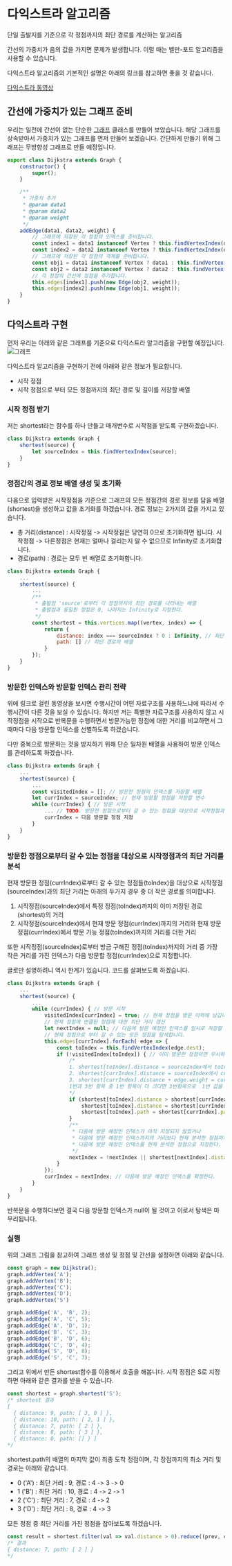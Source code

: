 # 다익스트라 알고리즘
단일 출발지를 기준으로 각 정점까지의 최단 경로를 계산하는 알고리즘

간선의 가중치가 음의 값을 가지면 문제가 발생합니다.
이럴 때는 벨만-포드 알고리즘을 사용할 수 있습니다.

다익스트라 알고리즘의 기본적인 설명은 아래의 링크를 참고하면 좋을 것 같습니다.

[다익스트라 동영상](https://www.youtube.com/watch?v=tzUJ7GE1qVs)

## 간선에 가중치가 있는 그래프 준비
우리는 일전에 간선이 없는 단순한 [그래프](../../../data_structures/graph) 클래스를 만들어 보았습니다.
해당 그래프를 상속받아서 가중치가 있는 그래프를 먼저 만들어 보겠습니다.
간단하게 만들기 위해 그래프는 무방향성 그래프로 만들 예정입니다.
```javascript
export class Dijkstra extends Graph {
    constructor() {
        super();
    }

    /**
     * 가중치 추가
     * @param data1
     * @param data2
     * @param weight
     */
    addEdge(data1, data2, weight) {
        // 그래프에 저장된 각 정점의 인덱스를 준비합니다.
        const index1 = data1 instanceof Vertex ? this.findVertexIndex(data1.data) : this.findVertexIndex(data1);
        const index2 = data2 instanceof Vertex ? this.findVertexIndex(data2.data) : this.findVertexIndex(data2);
        // 그래프에 저장된 각 정점의 객체를 준비합니다.
        const obj1 = data1 instanceof Vertex ? data1 : this.findVertex(data1);
        const obj2 = data2 instanceof Vertex ? data2 : this.findVertex(data2);
        // 각 정점의 간선에 정점을 추가합니다.
        this.edges[index1].push(new Edge(obj2, weight));
        this.edges[index2].push(new Edge(obj1, weight));
    }
}
```

## 다익스트라 구현
먼저 우리는 아래와 같은 그래프를 기준으로 다익스트라 알고리즘을 구현할 예정입니다.
![그래프](./image_1.png)

다익스트라 알고리즘을 구현하기 전에 아래와 같은 정보가 필요합니다.
* 시작 정점
* 시작 정점으로 부터 모든 정점까지의 최단 경로 및 길이를 저장할 배열

### 시작 정점 받기
저는 shortest라는 함수를 하나 만들고 매개변수로 시작점을 받도록 구현하겠습니다.
```javascript
class Dijkstra extends Graph {
    shortest(source) {
        let sourceIndex = this.findVertexIndex(source);
    }
}
```

### 정점간의 경로 정보 배열 생성 및 초기화
다음으로 입력받은 시작정점을 기준으로 그래프의 모든 정점간의 경로 정보를 담을 배열(shortest)을 생성하고 값을 초기화를 하겠습니다.
경로 정보는 2가지의 값을 가지고 있습니다.
* 총 거리(distance) : 시작정점 -> 시작정점은 당연히 0으로 초기화하면 됩니다. 시작정점 -> 다른정점은 현재는 얼마나 걸리는지 알 수 없으므로 Infinity로 초기화합니다.
* 경로(path) : 경로는 모두 빈 배열로 초기화합니다.

```javascript
class Dijkstra extends Graph {
    ...
    shortest(source) {
        ...
        /**
         * 출발점 'source'로부터 각 정점까지의 최단 경로를 나타내는 배열
         * 출발점과 동일한 정점은 0, 나머지는 Infinity로 지정한다.
         */
        const shortest = this.vertices.map((vertex, index) => {
            return {
                distance: index === sourceIndex ? 0 : Infinity, // 최단 경로의 거리
                path: [] // 최단 경로의 배열
            }
        });
    }
}
```

### 방문한 인덱스와 방문할 인덱스 관리 전략
위에 링크로 걸린 동영상을 보시면 수행시간이 어떤 자료구조를 사용하느냐에 따라서 수행시간이 다른 것을 보실 수 있습니다.
하지만 저는 특별한 자료구조를 사용하지 않고 시작정점을 시작으로 반복문을 수행하면서 방문가능한 정점에 대한 거리를 비교하면서 그 때마다 다음 방문할 인덱스를 선별하도록 하겠습니다.

다만 중복으로 방문하는 것을 방지하기 위해 단순 일차원 배열을 사용하여 방문 인덱스를 관리하도록 하겠습니다.
```javascript
class Dijkstra extends Graph {
    ...
    shortest(source) {
        ...
        const visitedIndex = []; // 방문한 정점의 인덱스를 저장할 배열
        let currIndex = sourceIndex; // 현재 방문할 정점을 저장할 변수
        while (currIndex) { // 방문 시작
            ... // TODO. 방문한 정점으로부터 갈 수 있는 정점을 대상으로 시작정점과의 최단 거리를 분석
            currIndex = 다음 방문할 정점 지정
        }
    }
}
```

### 방문한 정점으로부터 갈 수 있는 정점을 대상으로 시작정점과의 최단 거리를 분석
현재 방문한 정점(currIndex)로부터 갈 수 있는 정점들(toIndex)을 대상으로 시작정점(sourceIndex)과의 최단 거리는 아래의 두가지 경우 중 더 작은 경로를 의미합니다.
1. 시작정점(sourceIndex)에서 특정 정점(toIndex)까지의 이미 저장된 경로(shortest)의 거리
1. 시작정점(sourceIndex)에서 현재 방문 정점(currIndex)까지의 거리와 현재 방문 정점(currIndex)에서 방문 가능 정점(toIndex)까지의 거리를 더한 거리

또한 시작정점(sourceIndex)로부터 방금 구해진 정점(toIndex)까지의 거리 중 가장 작은 거리를 가진 인덱스가 다음 방문할 정점(currIndex)으로 지정합니다.

글로만 설명하려니 역시 한계가 있습니다. 코드를 살펴보도록 하겠습니다.
```javascript
class Dijkstra extends Graph {
    ...
    shortest(source) {
        ...
        while (currIndex) { // 방문 시작
            visitedIndex[currIndex] = true; // 현재 정점을 방문 이력에 남깁니다.
            // 현재 정점에 연결된 정점에 대한 최단 거리 갱신
            let nextIndex = null; // 다음에 방문 예정인 인덱스를 임시로 저장할 변수를 준비합니다.
            // 현재 정점으로 부터 갈 수 있는 모든 정점을 탐색합니다.
            this.edges[currIndex].forEach( edge => {
                const toIndex = this.findVertexIndex(edge.dest);
                if (!visitedIndex[toIndex]) { // 이미 방문한 정점이면 무시하고 아직 방문전인 정점만 탐색합니다.
                    /*
                    1. shortest[toIndex].distance = sourceIndex에서 toIndex까지의 현재 저장된 거리
                    2. shortest[currIndex].distance = sourceIndex에서 currIndex까지의 현재 저장된 거리
                    3. shortest[currIndex].distance + edge.weight = currIndex를 경유하여 toIndex까지 가는 거리
                    1번과 3번 항목 중 1번 항목이 더 크다면 3번항목으로  1번 값을 변경한다.
                    */
                    if (shortest[toIndex].distance > shortest[currIndex].distance + edge.weight) {
                        shortest[toIndex].distance = shortest[currIndex].distance + edge.weight; // 거리 갱신
                        shortest[toIndex].path = shortest[currIndex].path.concat(toIndex); // 경로 갱신
                    }
                    /**
                     * 다음에 방문 예정인 인덱스가 아직 지정되지 않았거나
                     * 다음에 방문 예정인 인덱스까지의 거리보다 현재 분석한 정점까지의 거리가 더 짧다면
                     * 다음에 방문 예정인 인덱스를 현재 분석한 정점으로 지정한다.
                     */
                    nextIndex = !nextIndex || shortest[nextIndex].distance > shortest[toIndex].distance ? toIndex : nextIndex;
                }
            });
            currIndex = nextIndex; // 다음에 방문 예정인 인덱스를 확정한다.
        }
    }
}
```
반복문을 수행하다보면 결국 다음 방문할 인덱스가 null이 될 것이고 이로서 탐색은 마무리됩니다.

### 실행
위의 그래프 그림을 참고하여 그래프 생성 및 정점 및 간선을 설정하면 아래와 같습니다.
```javascript
const graph = new Dijkstra();
graph.addVertex('A');
graph.addVertex('B');
graph.addVertex('C');
graph.addVertex('D');
graph.addVertex('S')

graph.addEdge('A', 'B', 2);
graph.addEdge('A', 'C', 5);
graph.addEdge('A', 'D', 1);
graph.addEdge('B', 'C', 3);
graph.addEdge('B', 'D', 6);
graph.addEdge('C', 'D', 4);
graph.addEdge('S', 'D', 8);
graph.addEdge('S', 'C', 7);
```

그리고 위에서 만든 shortest함수를 이용해서 호출을 해봅니다.
시작 정점은 S로 지정하면 아래와 같은 결과를 받을 수 있습니다.
```javascript
const shortest = graph.shortest('S');
/* shortest 결과
[
  { distance: 9, path: [ 3, 0 ] },
  { distance: 10, path: [ 2, 1 ] },
  { distance: 7, path: [ 2 ] },
  { distance: 8, path: [ 3 ] },
  { distance: 0, path: [] } ]
*/
```
shortest.path의 배열의 마지막 값이 최종 도착 정점이며, 각 장점까지의 최소 거리 및 경로는 아래와 같습니다.
* 0 ('A') : 최단 거리 : 9, 경로 : 4 -> 3 -> 0
* 1 ('B') : 최단 거리 : 10, 경로 : 4 -> 2 -> 1
* 2 ('C') : 최단 거리 : 7, 경로 : 4 -> 2
* 3 ('D') : 최단 거리 : 8, 경로 : 4 -> 3

모든 정점 중 최단 거리를 가진 정점을 찹아보도록 하겠습니다.
```javascript
const result = shortest.filter(val => val.distance > 0).reduce((prev, curr) => prev.distance < curr.distance ? prev : curr);
/* 결과
{ distance: 7, path: [ 2 ] }
*/
```